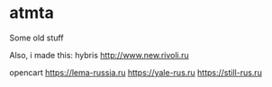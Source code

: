# atmta
Some old stuff

Also, i made this:
hybris
http://www.new.rivoli.ru

opencart
https://lema-russia.ru
https://yale-rus.ru
https://still-rus.ru
